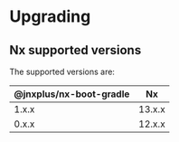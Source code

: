 # Upgrading

## Nx supported versions

The supported versions are:

| @jnxplus/nx-boot-gradle | Nx     |
| ----------------------- | ------ |
| 1.x.x                   | 13.x.x |
| 0.x.x                   | 12.x.x |
